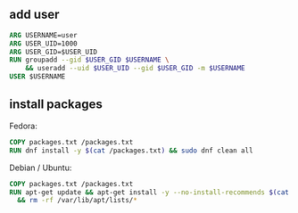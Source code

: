 ## add user

```dockerfile
ARG USERNAME=user
ARG USER_UID=1000
ARG USER_GID=$USER_UID
RUN groupadd --gid $USER_GID $USERNAME \
    && useradd --uid $USER_UID --gid $USER_GID -m $USERNAME
USER $USERNAME
```

## install packages

Fedora:
```dockerfile
COPY packages.txt /packages.txt
RUN dnf install -y $(cat /packages.txt) && sudo dnf clean all
```

Debian / Ubuntu:
```dockerfile
COPY packages.txt /packages.txt
RUN apt-get update && apt-get install -y --no-install-recommends $(cat /packages.txt) \
  && rm -rf /var/lib/apt/lists/*
```
